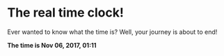 # The real time clock!

Ever wanted to know what the time is? Well, your journey is about to end!

**The time is Nov 06, 2017, 01:11**